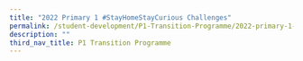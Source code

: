 ```yaml
---
title: "2022 Primary 1 #StayHomeStayCurious Challenges"
permalink: /student-development/P1-Transition-Programme/2022-primary-1-stayhomestaycurious-challenges
description: ""
third_nav_title: P1 Transition Programme
---
```

